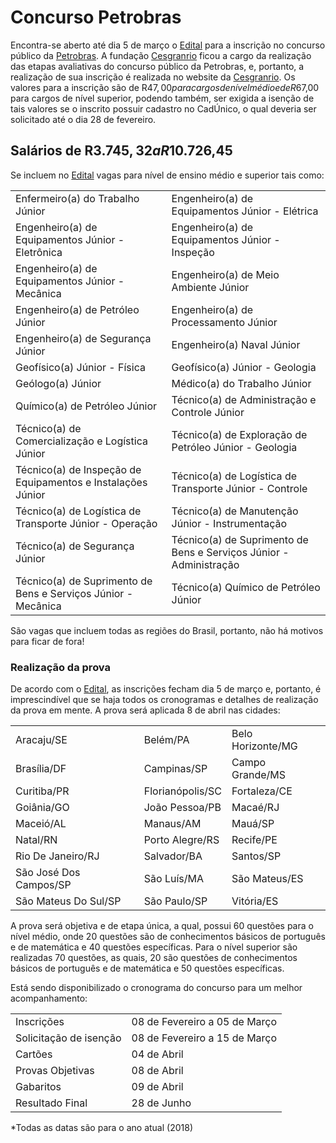 # Concurso Petrobras 

Encontra-se aberto até dia 5 de março o [Edital](http://www.petrobras.com.br/lumis/portal/file/fileDownload.jsp?fileId=8A245DA261721254016175B104B75CC9) para a inscrição no concurso público da [Petrobras](http://www.petrobras.com.br/pt/quem-somos/carreiras/concursos/). A fundação [Cesgranrio](http://www.cesgranrio.org.br/concursos/evento.aspx?id=petrobras0118) ficou a cargo da realização das etapas avaliativas do concurso público da Petrobras, e, portanto, a realização de sua inscrição é realizada no website da [Cesgranrio](http://www.cesgranrio.org.br/concursos/evento.aspx?id=petrobras0118). Os valores para a inscrição são de R$47,00 para cargos de nível médio e de R$67,00 para cargos de nível superior, podendo também, ser exigida a isenção de tais valores se o inscrito possuir cadastro no CadÚnico, o qual deveria ser solicitado até o dia 28 de fevereiro.

## Salários de R$3.745,32 a R$10.726,45

Se incluem no [Edital](http://www.petrobras.com.br/lumis/portal/file/fileDownload.jsp?fileId=8A245DA261721254016175B104B75CC9) vagas para nível de ensino médio e superior tais como:

|                                                               |                                                                    |
|---------------------------------------------------------------|--------------------------------------------------------------------|
| Enfermeiro(a) do Trabalho Júnior                              | Engenheiro(a) de Equipamentos Júnior - Elétrica                    |
| Engenheiro(a) de Equipamentos Júnior - Eletrônica             | Engenheiro(a) de Equipamentos Júnior - Inspeção                    |
| Engenheiro(a) de Equipamentos Júnior - Mecânica               | Engenheiro(a) de Meio Ambiente Júnior                              |
| Engenheiro(a) de Petróleo Júnior                              | Engenheiro(a) de Processamento Júnior                              |
| Engenheiro(a) de Segurança Júnior                             | Engenheiro(a) Naval Júnior                                         |
| Geofísico(a) Júnior - Física                                  | Geofísico(a) Júnior - Geologia                                     |
| Geólogo(a) Júnior                                             | Médico(a) do Trabalho Júnior                                       |
| Químico(a) de Petróleo Júnior                                 | Técnico(a) de Administração e Controle Júnior                      |
| Técnico(a) de Comercialização e Logística Júnior              | Técnico(a) de Exploração de Petróleo Júnior - Geologia             |
| Técnico(a) de Inspeção de Equipamentos e Instalações Júnior   | Técnico(a) de Logística de Transporte Júnior - Controle            |
| Técnico(a) de Logística de Transporte Júnior - Operação       | Técnico(a) de Manutenção Júnior - Instrumentação                   |
| Técnico(a) de Segurança Júnior                                | Técnico(a) de Suprimento de Bens e Serviços Júnior - Administração |
| Técnico(a) de Suprimento de Bens e Serviços Júnior - Mecânica | Técnico(a) Químico de Petróleo Júnior                              |

São vagas que incluem todas as regiões do Brasil, portanto, não há motivos para ficar de fora!

### Realização da prova

De acordo com o [Edital](http://www.petrobras.com.br/lumis/portal/file/fileDownload.jsp?fileId=8A245DA261721254016175B104B75CC9), as inscrições fecham dia 5 de março e, portanto, é imprescindível que se haja todos os cronogramas e detalhes de realização da prova em mente. A prova será aplicada 8 de abril nas cidades:

|  |  |  |
|------------------------|------------------|-------------------|
| Aracaju/SE | Belém/PA | Belo Horizonte/MG |
| Brasília/DF | Campinas/SP | Campo Grande/MS |
| Curitiba/PR | Florianópolis/SC | Fortaleza/CE |
| Goiânia/GO | João Pessoa/PB | Macaé/RJ |
| Maceió/AL | Manaus/AM | Mauá/SP |
| Natal/RN | Porto Alegre/RS | Recife/PE |
| Rio De Janeiro/RJ | Salvador/BA | Santos/SP |
| São José Dos Campos/SP | São Luís/MA | São Mateus/ES |
| São Mateus Do Sul/SP | São Paulo/SP | Vitória/ES |

A prova será objetiva e de etapa única, a qual, possui 60 questões para o nível médio, onde 20 questões são de conhecimentos básicos de português e de matemática e 40 questões específicas. Para o nível superior são realizadas 70 questões, as quais, 20 são questões de conhecimentos básicos de português e de matemática e 50 questões específicas.

Está sendo disponibilizado o cronograma do concurso para um melhor acompanhamento:

|  |  |
|------------------------|---------------|
| Inscrições | 08 de Fevereiro  a 05 de Março |
| Solicitação de isenção | 08 de Fevereiro a 15 de Março |
| Cartões | 04 de Abril |
| Provas Objetivas | 08 de Abril |
| Gabaritos | 09 de Abril |
| Resultado Final | 28 de Junho |

*Todas as datas são para o ano atual (2018)
